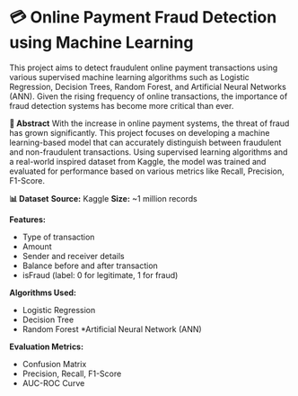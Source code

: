 # 💳 Online Payment Fraud Detection using Machine Learning
This project aims to detect fraudulent online payment transactions using various supervised machine learning algorithms such as Logistic Regression, Decision Trees, Random Forest, and Artificial Neural Networks (ANN). Given the rising frequency of online transactions, the importance of fraud detection systems has become more critical than ever.

**📌 Abstract**
With the increase in online payment systems, the threat of fraud has grown significantly. This project focuses on developing a machine learning-based model that can accurately distinguish between fraudulent and non-fraudulent transactions. Using supervised learning algorithms and a real-world inspired dataset from Kaggle, the model was trained and evaluated for performance based on various metrics like Recall, Precision, F1-Score.

**📊 Dataset**
**Source:** Kaggle
**Size:** ~1 million records

**Features:**
* Type of transaction
* Amount
* Sender and receiver details
* Balance before and after transaction
* isFraud (label: 0 for legitimate, 1 for fraud)

**Algorithms Used:**

* Logistic Regression
* Decision Tree
* Random Forest
*Artificial Neural Network (ANN)

**Evaluation Metrics:**

* Confusion Matrix
* Precision, Recall, F1-Score
* AUC-ROC Curve

